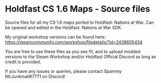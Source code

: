 # Holdfast CS 1.6 Maps - Source files
Source files for all my CS 1.6 maps ported to Holdfast: Nations at War. Can be opened and edited in the Holdfast: Nations at War SDK.

My original workshop versions can be found here: https://steamcommunity.com/workshop/filedetails/?id=2438605434

You are free to use these files as you see fit, and to upload modded versions to the Steam Workshop and/or Holdfast Official Discord as long as credit is provided. 

If you have any issues or queries, please contact Spammy McJunkmail#7771 on Discord!
